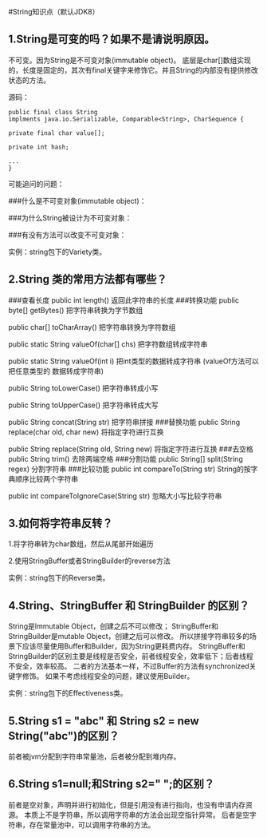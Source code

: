 #String知识点（默认JDK8）

## 1.String是可变的吗？如果不是请说明原因。

不可变。因为String是不可变对象(immutable object)。
底层是char[]数组实现的，长度是固定的，其次有final关键字来修饰它。并且String的内部没有提供修改状态的方法。

源码：

    public final class String 
    implments java.io.Serializable, Comparable<String>, CharSequence {
    
    private final char value[];
      
    private int hash; 
    
    ...
    }
    

可能追问的问题：

###什么是不可变对象(immutable object)：

###为什么String被设计为不可变对象：

###有没有方法可以改变不可变对象：

实例：string包下的Variety类。

## 2.String 类的常用方法都有哪些？

###查看长度
public int length()	     返回此字符串的长度
###转换功能
public byte[] getBytes()	    把字符串转换为字节数组

public char[] toCharArray()	把字符串转换为字符数组

public static String valueOf(char[] chs)	把字符数组转成字符串

public static String valueOf(int i)	把int类型的数据转成字符串  (valueOf方法可以把任意类型的  数据转成字符串)

public String toLowerCase()	把字符串转成小写

public String toUpperCase()	把字符串转成大写

public String concat(String str)	把字符串拼接
###替换功能
public String replace(char old, char new)	将指定字符进行互换

public String replace(String old, String new)	将指定字符进行互换
###去空格
public String trim()	去除两端空格
###分割功能
public String[] split(String regex)	分割字符串
###比较功能
public int compareTo(String str)	String的按字典顺序比较两个字符串

public int compareToIgnoreCase(String str)	忽略大小写比较字符串


## 3.如何将字符串反转？

1.将字符串转为char数组，然后从尾部开始遍历

2.使用StringBuffer或者StringBuilder的reverse方法

实例：string包下的Reverse类。

## 4.String、StringBuffer 和 StringBuilder 的区别？
String是Immutable Object，创建之后不可以修改；
StringBuffer和StringBuilder是mutable Object，创建之后可以修改。
所以拼接字符串较多的场景下应该尽量使用Buffer和Builder，因为String更耗费内存。
StringBuffer和StringBuilder的区别主要是线程是否安全，前者线程安全，效率低下；后者线程不安全，效率较高。
二者的方法基本一样，不过Buffer的方法有synchronized关键字修饰。
如果不考虑线程安全的问题，建议使用Builder。

实例：string包下的Effectiveness类。

## 5.String s1 = "abc" 和 String s2 = new String("abc")的区别？

前者被jvm分配到字符串常量池，后者被分配到堆内存。

## 6.String s1=null;和String s2=" ";的区别？

前者是空对象，声明并进行初始化，但是引用没有进行指向，也没有申请内存资源。
本质上不是字符串，所以调用字符串的方法会出现空指针异常。
后者是空字符串，存在常量池中，可以调用字符串的方法。